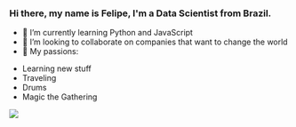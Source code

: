 ### Hi there, my name is Felipe, I'm a Data Scientist from Brazil.
- 🌱 I’m currently learning Python and JavaScript
- 👯 I’m looking to collaborate on companies that want to change the world
- 💬 My passions:
<ul>
<li>Learning new stuff</li>
<li>Traveling</li>
<li>Drums</li>
<li>Magic the Gathering</li>
</ul>

![](https://komarev.com/ghpvc/?username=data-science101&color=dc143c)

<!--
**data-science101/data-science101** is a ✨ _special_ ✨ repository because its `README.md` (this file) appears on your GitHub profile.

Here are some ideas to get you started:

- 🔭 I’m currently working on ...
- 🌱 I’m currently learning ...
- 👯 I’m looking to collaborate on ...
- 🤔 I’m looking for help with ...
- 💬 Ask me about ...
- 📫 How to reach me: ...
- 😄 Pronouns: ...
- ⚡ Fun fact: ...
-->
